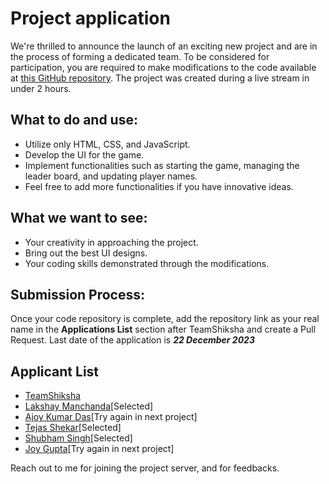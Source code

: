 # Project application

We're thrilled to announce the launch of an exciting new project and are in the process of forming a dedicated team. To be considered for participation, you are required to make modifications to the code available at [this GitHub repository](https://github.com/TeamShiksha/the-vinci-code-game-stream). The project was created during a live stream in under 2 hours.

## What to do and use:

- Utilize only HTML, CSS, and JavaScript.
- Develop the UI for the game.
- Implement functionalities such as starting the game, managing the leader board, and updating player names.
- Feel free to add more functionalities if you have innovative ideas.

## What we want to see:

- Your creativity in approaching the project.
- Bring out the best UI designs.
- Your coding skills demonstrated through the modifications.

## Submission Process:

Once your code repository is complete, add the repository link as your real name in the **Applications List** section after TeamShiksha and create a Pull Request. Last date of the application is **_22 December 2023_**

## Applicant List

- [TeamShiksha](https://github.com/TeamShiksha/the-vinci-code-game-stream)
- [Lakshay Manchanda](https://github.com/lakshayman/the-vinci-code-game-stream)[Selected]
- [Ajoy Kumar Das](https://github.com/ajoykumardas12/the-vinci-code-game)[Try again in next project]
- [Tejas Shekar](https://github.com/TejasShekar/the-vinci-code-game-stream)[Selected]
- [Shubham Singh](https://github.com/shubhamsigdar1/the-vinci-code-game-stream)[Selected]
- [Joy Gupta](https://github.com/ardourApeX/the-vinci-code-game-stream/tree/develop)[Try again in next project]

Reach out to me for joining the project server, and for feedbacks.
